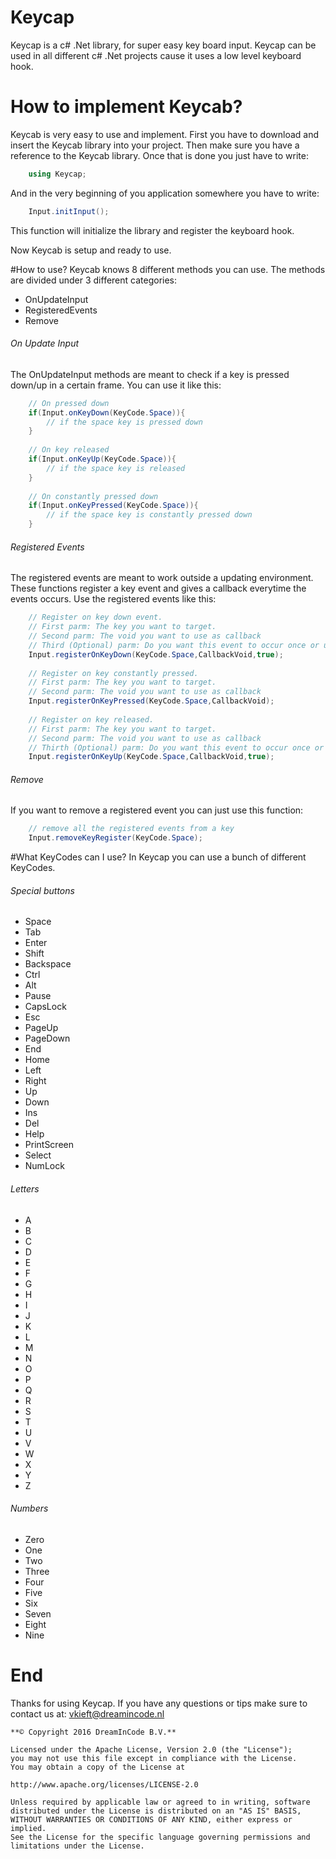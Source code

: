 # Keycap
Keycap is a c# .Net library, for super easy key board input. Keycap can be used in all different c# .Net projects cause it uses a low level keyboard hook.

# How to implement Keycab?
Keycab is very easy to use and implement.
First you have to download and insert the Keycab library into your project.
Then make sure you have a reference to the Keycab library.
Once that is done you just have to write:
```c#
	using Keycap;
```
And in the very beginning of you application somewhere you have to write:
```c#
	Input.initInput();
```
This function will initialize the library and register the keyboard hook.

Now Keycab is setup and ready to use.

#How to use?
Keycab knows 8 different methods you can use.
The methods are divided under 3 different categories:

- OnUpdateInput
- RegisteredEvents
- Remove

###### On Update Input
The OnUpdateInput methods are meant to check if a key is pressed down/up in a certain frame. You can use it like this:
```c#
	// On pressed down
	if(Input.onKeyDown(KeyCode.Space)){
		// if the space key is pressed down
	}
	
	// On key released
	if(Input.onKeyUp(KeyCode.Space)){
		// if the space key is released
	}
	
	// On constantly pressed down
	if(Input.onKeyPressed(KeyCode.Space)){
		// if the space key is constantly pressed down
	}
```

###### Registered Events
The registered events are meant to work outside a updating environment.
These functions register a key event and gives a callback everytime the events occurs.
Use the registered events like this:
```c#
	// Register on key down event.
	// First parm: The key you want to target.
	// Second parm: The void you want to use as callback
	// Third (Optional) parm: Do you want this event to occur once or until stopped.
	Input.registerOnKeyDown(KeyCode.Space,CallbackVoid,true);
	
	// Register on key constantly pressed.
	// First parm: The key you want to target.
	// Second parm: The void you want to use as callback
	Input.registerOnKeyPressed(KeyCode.Space,CallbackVoid);
	
	// Register on key released.
	// First parm: The key you want to target.
	// Second parm: The void you want to use as callback
	// Thirth (Optional) parm: Do you want this event to occur once or until stopped.
	Input.registerOnKeyUp(KeyCode.Space,CallbackVoid,true);
```

###### Remove
If you want to remove a registered event you can just use this function:
```c#
	// remove all the registered events from a key
	Input.removeKeyRegister(KeyCode.Space);
```

#What KeyCodes can I use?
In Keycap you can use a bunch of different KeyCodes.

###### Special buttons
- Space
- Tab
- Enter
- Shift
- Backspace
- Ctrl
- Alt
- Pause
- CapsLock
- Esc
- PageUp
- PageDown
- End
- Home
- Left
- Right
- Up
- Down
- Ins
- Del
- Help
- PrintScreen
- Select
- NumLock
 
###### Letters
- A
- B
- C
- D
- E
- F
- G
- H
- I
- J
- K
- L
- M
- N
- O
- P
- Q
- R
- S
- T
- U
- V
- W
- X
- Y
- Z

###### Numbers
- Zero
- One
- Two
- Three
- Four
- Five
- Six
- Seven
- Eight
- Nine

# End
Thanks for using Keycap.
If you have any questions or tips make sure to contact us at: vkieft@dreamincode.nl

	**© Copyright 2016 DreamInCode B.V.**

	Licensed under the Apache License, Version 2.0 (the "License");
	you may not use this file except in compliance with the License.
	You may obtain a copy of the License at

	http://www.apache.org/licenses/LICENSE-2.0

	Unless required by applicable law or agreed to in writing, software
	distributed under the License is distributed on an "AS IS" BASIS,
	WITHOUT WARRANTIES OR CONDITIONS OF ANY KIND, either express or implied.
	See the License for the specific language governing permissions and
	limitations under the License.